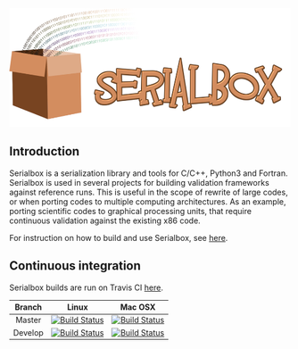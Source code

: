 <img src="docs/logo/logo.png" width="559" height="212" />

## Introduction
Serialbox is a serialization library and tools for C/C++, Python3 and Fortran. Serialbox is used in several projects for building validation frameworks against reference runs. This is useful in the scope of rewrite of large codes, or when porting codes to multiple computing architectures. As an example, porting scientific codes to graphical processing units, that require continuous validation against the existing x86 code.

For instruction on how to build and use Serialbox, see [here](https://thfabian.github.io/serialbox2).

## Continuous integration  <a id="continuous-integration"></a>

Serialbox builds are run on Travis CI [here](https://travis-ci.org/thfabian/serialbox2).

|  Branch |                                                     Linux                                                                 |                                                   Mac OSX                                                               |
|:-------:|:-------------------------------------------------------------------------------------------------------------------------:|:-------------------------------------------------------------------------------------------------------------------------:|
| Master   | [![Build Status](https://travis-ci.org/thfabian/serialbox2.svg?branch=master)](https://travis-ci.org/thfabian/serialbox2) | [![Build Status](https://travis-ci.org/thfabian/serialbox2.svg?branch=master)](https://travis-ci.org/thfabian/serialbox2) |
| Develop | [![Build Status](https://travis-ci.org/thfabian/serialbox2.svg?branch=develop)](https://travis-ci.org/thfabian/serialbox2) | [![Build Status](https://travis-ci.org/thfabian/serialbox2.svg?branch=develop)](https://travis-ci.org/thfabian/serialbox2) |
